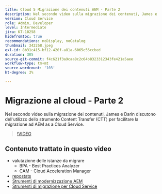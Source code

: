 ```yaml
---
title: Cloud 5 Migrazione dei contenuti AEM - Parte 2
description: Nel secondo video sulla migrazione dei contenuti, James e Darin discutono dell’utilizzo dello strumento Content Transfer (CTT) per facilitare la migrazione ad AEM as a Cloud Service.
version: Cloud Service
role: Admin, Developer
level: Intermediate
jira: KT-10258
hidefromtoc: true
recommendations: noDisplay, noCatalog
thumbnail: 342268.jpeg
exl-id: 8b31c415-bf12-420f-a81a-6065c56ccbed
duration: 305
source-git-commit: f4c621f3a9caa8c2c64b8323312343fe421a5aee
workflow-type: tm+mt
source-wordcount: '103'
ht-degree: 3%

---
```


# Migrazione al cloud - Parte 2

Nel secondo video sulla migrazione dei contenuti, James e Darin discutono dell’utilizzo dello strumento Content Transfer (CTT) per facilitare la migrazione ad AEM as a Cloud Service.

>[!VIDEO](https://video.tv.adobe.com/v/342268?quality=12&learn=on)

## Contenuto trattato in questo video

+ valutazione delle istanze da migrare
   + BPA - Best Practices Analyzer
   + CAM - Cloud Acceleration Manager
+ [repostats](https://github.com/chetanmeh/oak-console-scripts/tree/master/src/main/groovy/repostats)
+ [Strumenti di modernizzazione AEM](https://opensource.adobe.com/aem-modernize-tools/)
+ [Strumenti di migrazione per Cloud Service](https://github.com/adobe/aem-cloud-service-source-migration)
